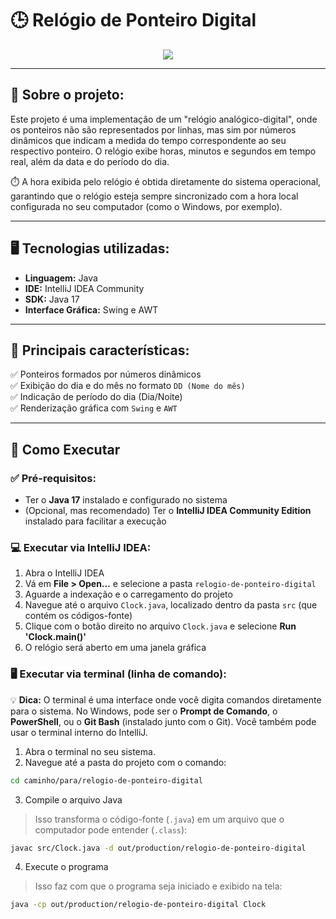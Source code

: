 <!--- ![Image](https://github.com/user-attachments/assets/e521d1cf-6e01-49c9-a9af-f2f458979635) --->

# 🕒 **Relógio de Ponteiro Digital**

<div align="center">
  <img src="https://github.com/user-attachments/assets/e521d1cf-6e01-49c9-a9af-f2f458979635">
</div>  

---

## 📌 **Sobre o projeto:**
Este projeto é uma implementação de um "relógio analógico-digital", onde os ponteiros não são representados por linhas, mas sim por números dinâmicos que indicam a medida do tempo correspondente ao seu respectivo ponteiro. O relógio exibe horas, minutos e segundos em tempo real, além da data e do período do dia. 

⏱️ A hora exibida pelo relógio é obtida diretamente do sistema operacional, garantindo que o relógio esteja sempre sincronizado com a hora local configurada no seu computador (como o Windows, por exemplo).

---

## 🖥️ **Tecnologias utilizadas:**
- **Linguagem:** Java  
- **IDE:** IntelliJ IDEA Community  
- **SDK:** Java 17  
- **Interface Gráfica:** Swing e AWT

---

## 🎯 **Principais características:**  
✅ Ponteiros formados por números dinâmicos  
✅ Exibição do dia e do mês no formato `DD (Nome do mês)`  
✅ Indicação de período do dia (Dia/Noite)  
✅ Renderização gráfica com `Swing` e `AWT`

---

## 🚀 **Como Executar**

### ✅ Pré-requisitos:
- Ter o **Java 17** instalado e configurado no sistema  
- (Opcional, mas recomendado) Ter o **IntelliJ IDEA Community Edition** instalado para facilitar a execução

### 💻 **Executar via IntelliJ IDEA:**
1. Abra o IntelliJ IDEA  
2. Vá em **File > Open...** e selecione a pasta `relogio-de-ponteiro-digital`  
3. Aguarde a indexação e o carregamento do projeto  
4. Navegue até o arquivo `Clock.java`, localizado dentro da pasta `src` (que contém os códigos-fonte)  
5. Clique com o botão direito no arquivo `Clock.java` e selecione **Run 'Clock.main()'**  
6. O relógio será aberto em uma janela gráfica

### 🖥️ **Executar via terminal (linha de comando):**
💡 **Dica:** O terminal é uma interface onde você digita comandos diretamente para o sistema. No Windows, pode ser o **Prompt de Comando**, o **PowerShell**, ou o **Git Bash** (instalado junto com o Git). Você também pode usar o terminal interno do IntelliJ.

1. Abra o terminal no seu sistema.  
2. Navegue até a pasta do projeto com o comando:

```bash
cd caminho/para/relogio-de-ponteiro-digital
```

3. Compile o arquivo Java  
> Isso transforma o código-fonte (`.java`) em um arquivo que o computador pode entender (`.class`):

```bash
javac src/Clock.java -d out/production/relogio-de-ponteiro-digital
```

4. Execute o programa  
> Isso faz com que o programa seja iniciado e exibido na tela:

```bash
java -cp out/production/relogio-de-ponteiro-digital Clock
```
